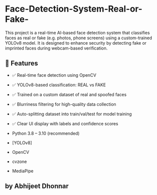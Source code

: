 # Face-Detection-System-Real-or-Fake-
This project is a real-time AI-based face detection system that classifies faces as real or fake (e.g. photos, phone screens) using a custom-trained YOLOv8 model. It is designed to enhance security by detecting fake or imprinted faces during webcam-based verification.

## 📌 Features

- ✅ Real-time face detection using OpenCV
- ✅ YOLOv8-based classification: REAL vs FAKE
- ✅ Trained on a custom dataset of real and spoofed faces
- ✅ Blurriness filtering for high-quality data collection
- ✅ Auto-splitting dataset into train/val/test for model training
- ✅ Clear UI display with labels and confidence scores


- Python 3.8 – 3.10 (recommended)
- [YOLOv8]
- OpenCV
- cvzone
- MediaPipe


by Abhijeet Dhonnar
---
